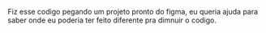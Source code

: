 Fiz esse codigo pegando um projeto pronto do figma, eu queria ajuda para saber onde eu poderia ter feito diferente pra dimnuir o codigo.
